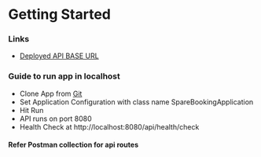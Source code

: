 # Getting Started

### Links

* [Deployed API BASE URL](https://ford-spare-booking-app.herokuapp.com)

### Guide to run app in localhost

* Clone App from [Git](https://github.com/Iamsbharti/ford-spare-app.git)
* Set Application Configuration with class name SpareBookingApplication
* Hit Run 
* API runs on port 8080
* Health Check at http://localhost:8080/api/health/check

#### Refer Postman collection for api routes 


